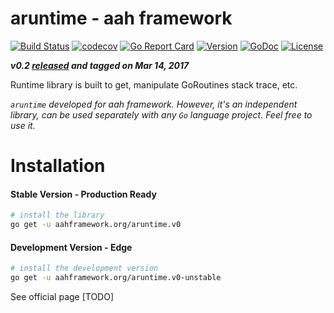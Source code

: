 # aruntime - aah framework
[![Build Status](https://travis-ci.org/go-aah/aruntime.svg?branch=master)](https://travis-ci.org/go-aah/aruntime) [![codecov](https://codecov.io/gh/go-aah/aruntime/branch/master/graph/badge.svg)](https://codecov.io/gh/go-aah/aruntime/branch/master) [![Go Report Card](https://goreportcard.com/badge/aahframework.org/aruntime.v0)](https://goreportcard.com/report/aahframework.org/aruntime.v0) [![Version](https://img.shields.io/badge/version-0.2-blue.svg)](https://github.com/go-aah/aruntime/releases/latest) [![GoDoc](https://godoc.org/aahframework.org/aruntime.v0?status.svg)](https://godoc.org/aahframework.org/aruntime.v0)  [![License](https://img.shields.io/github/license/go-aah/aruntime.svg)](LICENSE)

***v0.2 [released](https://github.com/go-aah/aruntime/releases/latest) and tagged on Mar 14, 2017***

Runtime library is built to get, manipulate GoRoutines stack trace, etc.

*`aruntime` developed for aah framework. However, it's an independent library, can be used separately with any `Go` language project. Feel free to use it.*

# Installation
#### Stable Version - Production Ready
```sh
# install the library
go get -u aahframework.org/aruntime.v0
```

#### Development Version - Edge
```sh
# install the development version
go get -u aahframework.org/aruntime.v0-unstable
```

See official page [TODO]
